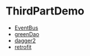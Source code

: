 # ThirdPartDemo

- [EventBus](https://github.com/sososeen09/ThirdPartDemo)
- [greenDao](https://github.com/sososeen09/ThirdPartDemo)
- [dagger2](https://github.com/sososeen09/ThirdPartDemo/tree/dagger2_study1/dagger2)
- [retrofit](https://github.com/square/retrofit)
